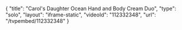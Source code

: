 {
    "title": "Carol's Daughter Ocean Hand and Body Cream Duo",
    "type": "solo",
    "layout": "iframe-static",
    "videoId": "112332348",
    "url": "\/tvpembed\/112332348"
}
